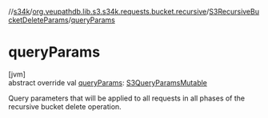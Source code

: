 //[s34k](../../../index.md)/[org.veupathdb.lib.s3.s34k.requests.bucket.recursive](../index.md)/[S3RecursiveBucketDeleteParams](index.md)/[queryParams](query-params.md)

# queryParams

[jvm]\
abstract override val [queryParams](query-params.md): [S3QueryParamsMutable](../../org.veupathdb.lib.s3.s34k.fields.query_params/-s3-query-params-mutable/index.md)

Query parameters that will be applied to all requests in all phases of the recursive bucket delete operation.
